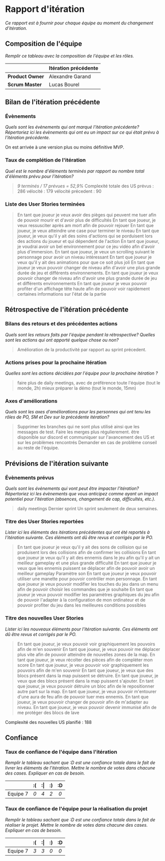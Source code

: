 # Rapport d'itération  

*Ce rapport est à fournir pour chaque équipe au moment du changement d'itération.*

## Composition de l'équipe

*Remplir ce tableau avec la composition de l'équipe et les rôles.*

|  &nbsp;                 | Itération précédente     |
| -------------           |-------------             |
| **Product Owner**       | Alexandre Garand         |
| **Scrum Master**        | Lucas Bourel    |

## Bilan de l'itération précédente  

### Évènements

*Quels sont les évènements qui ont marqué l'itération précédente? Répertoriez ici les évènements qui ont eu un impact sur ce qui était prévu à l'itération précédente.*

On est arrivée à une version plus ou moins définitive MVP. 



### Taux de complétion de l'itération  

*Quel est le nombre d'éléments terminés par rapport au nombre total d'éléments prévu pour l'itération?*
> *9 terminés / 17 prévues = 52,9%*
> Complexité totale des US prévus : 286
> vélocité : 179
> vélocité précedent : 90

### Liste des User Stories terminées

> En tant que joueur je veux avoir des pièges qui peuvent me tuer afin de pouvoir mourir et d'avoir plus de difficultés
> En tant que joueur, je veux ressusciter après am mort afin de pouvoir rejouer 
>En tant que joueur, je veux atteindre une case pour terminer le niveau 
>En tant que joueur, je veux qu'il y ait des soins d'actions qui se porduisent lors des actions du joueur et qui dépendent de l'action 
>En tant que joueur, je voudrai avoir un bel environnement pour ce jeu vidéo afin d'avoir plus d'immersion. 
>En tant que joueur, je veux un scrolling suivant le personnage pour avoir un niveau intéressant
> En tant que joueur je veux qu'il y ait des animations pour que ce soit plus joli
>En tant que joueur je veux pouvoir changer de niveau afin d'avoir une plus grande durée de jeu et différents environnements.
>  En tant que joueur je veux pouvoir changer de niveau afin d'avoir une plus grande durée de jeu et différents environnements
> En tant que joueur je veux pouvoir profiter d'un affichage tête haute afin de pouvoir voir rapidement certaines informations sur l'état de la partie



## Rétrospective de l'itération précédente

### Bilans des retours et des précédentes actions

*Quels sont les retours faits par l'équipe pendant la rétrospective? Quelles sont les actions qui ont apporté quelque chose ou non?*

>Amélioration de la productivité par rapport au sprint précedent. 



### Actions prises pour la prochaine itération

*Quelles sont les actions décidées par l'équipe pour la prochaine itération ?*
> faire plus de daily meetings, avec de préférence toute l'équipe (tout le monde, 2h)
> mieux préparer la démo (tout le monde, 15mn)

### Axes d'améliorations

*Quels sont les axes d'améliorations pour les personnes qui ont tenu les rôles de PO, SM et Dev sur la précédente itération?*

> Supprimer les branches qui ne sont plus utilisé ainsi que les messages de test. 
> Faire les merges  plus régulierement.
> être disponible sur discord et communiquer sur l'avancement des US et sur les problèmes rencontrés
> Demander en cas de problème conseil au reste de l'équipe.

## Prévisions de l'itération suivante

### Évènements prévus

*Quels sont les évènements qui vont peut être impacter l'itération? Répertoriez ici les évènements que vous anticipez comme ayant un impact potentiel pour l'itération (absences, changement de cap, difficultés, etc.).*
> daily meetings
> Dernier sprint 
> Un sprint seulement de deux semaines.

### Titre des User Stories reportées

*Lister ici les éléments des itérations précédentes qui ont été reportés à l'itération suivante. Ces éléments ont dû être revus et corrigés par le PO.*

>  En tant que joueur je veux qu'il y ait des sons de collision qui se produisent lors des collisions afin de confirmer les collisions
>En tant que joueur je veux qu'il y ait des ennemis dans le jeu afin qu'il y ait un meilleur gameplay et une plus grande difficulté
> En tant que joueur je veux que les ennemis puissent se déplacer afin de pouvoir avoir un meilleur gameplay
> Paramètre son
> En tant que joueur je veux pouvoir utiliser une manette pour pouvoir contrôler mon personnage.
> En tant que joueur je veux pouvoir modifier les touches du jeu dans un menu afin de pouvoir choisir les commandes que je souhaite
> En tant que joueur je veux pouvoir modifier les paramètres graphiques du jeu afin de pouvoir l'adapter à la configuration de mon ordinateur et de pouvoir profiter du jeu dans les meilleures conditions possibles


### Titre des nouvelles User Stories

*Lister ici les nouveaux éléments pour l'itération suivante. Ces éléments ont dû être revus et corrigés par le PO.*

>En tant que joueur, je veux pouvoir voir graphiquement les pouvoirs afin de m'en souvenir
>En tant que joueur, je veux pouvoir me déplacer plus vite afin de pouvoir atteindre de nouvelles zones de la map.
>En tant que joueur, je veux récolter des pièces afin de compléter mon score
>En tant que joueur, je veux pouvoir voir graphiquement les pouvoirs afin de m'en souvenir
>En tant que joueur, je veux que des blocs présent dans la map puissent se détruire.
>En tant que joueur, je veux que des blocs présent dans la map puissent s'ajouter.
>En tant que joueur, je veux pouvoir détruire un bloc afin de le repositionner autre part sur la map.
>En tant que joueur, je veux pouvoir m'entourer d'une aura de feu afin de pouvoir tuer mes ennemis.
>En tant que joueur, je veux pouvoir changer de pouvoir afin de m'adapter au niveau.
>En tant que joueur, je veux pouvoir devenir immunisé afin de me protéger des blocs de lave




Complexité des nouvelles US planifié : 188


## Confiance

### Taux de confiance de l'équipe dans l'itération

*Remplir le tableau sachant que :D est une confiance totale dans le fait de livrer les éléments de l'itération. Mettre le nombre de votes dans chacune des cases. Expliquer en cas de besoin.*



|           | :(    |  :&#124;   | :)    | :D    |
|:--------: |:----: |:----:     |:----: |:----: |
| Equipe 7  |  *0*  |  *4*      |  *2*  |  *0*  |

### Taux de confiance de l'équipe pour la réalisation du projet

*Remplir le tableau sachant que :D est une confiance totale dans le fait de réaliser le projet. Mettre le nombre de votes dans chacune des cases. Expliquer en cas de besoin.*

|           | :(    | :&#124;   | :)    | :D    |
|:--------: |:----: |:----:     |:----: |:----: |
| Equipe 7  |  *3*  |  *3*      |  *0*  |  *0*  |
